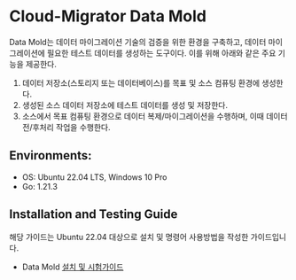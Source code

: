 # Cloud-Migrator Data Mold

Data Mold는 데이터 마이그레이션 기술의 검증을 위한 환경을 구축하고, 데이터 마이그레이션에 필요한 테스트 데이터를 생성하는 도구이다.
이를 위해 아래와 같은 주요 기능을 제공한다.
1. 데이터 저장소(스토리지 또는 데이터베이스)를 목표 및 소스 컴퓨팅 환경에 생성한다. 
2. 생성된 소스 데이터 저장소에 테스트 데이터를 생성 및 저장한다.
3. 소스에서 목표 컴퓨팅 환경으로 데이터 복제/마이그레이션을 수행하며, 이때 데이터 전/후처리 작업을 수행한다.


## Environments:
* OS: Ubuntu 22.04 LTS, Windows 10 Pro
* Go: 1.21.3


## Installation and Testing Guide

해당 가이드는 Ubuntu 22.04 대상으로 설치 및 명령어 사용방법을 작성한 가이드입니다.

* Data Mold [설치 및 시험가이드](docs/Installation-and-Testing-Guide.md)

